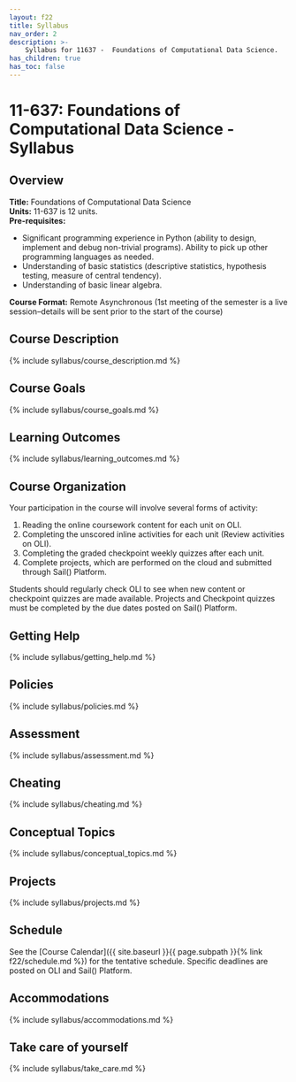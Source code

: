 ```yaml
---
layout: f22
title: Syllabus
nav_order: 2
description: >-
    Syllabus for 11637 -  Foundations of Computational Data Science.
has_children: true
has_toc: false
---
```


# 11-637: Foundations of Computational Data Science - Syllabus

## Overview

**Title:** Foundations of Computational Data Science <br />
**Units:** 11-637 is 12 units. <br />
**Pre-requisites:**
- Significant programming experience in Python (ability to design, implement and debug non-trivial programs). Ability to pick up other programming languages as needed.
- Understanding of basic statistics (descriptive statistics, hypothesis testing, measure of central tendency).
- Understanding of basic linear algebra.<br />

**Course Format:** Remote Asynchronous (1st meeting of the semester is a live session–details will be sent prior to the start of the course)

## Course Description

{% include syllabus/course_description.md %}

## Course Goals 

{% include syllabus/course_goals.md %}

## Learning Outcomes

{% include syllabus/learning_outcomes.md %}

## Course Organization

Your participation in the course will involve several forms of activity:

1. Reading the online coursework content for each unit on OLI.
2. Completing the unscored inline activities for each unit (Review activities on OLI).
3. Completing the graded checkpoint weekly quizzes after each unit. 
4. Complete projects, which are performed on the cloud and submitted through Sail() Platform.

Students should regularly check OLI to see when new content or checkpoint quizzes are made available. Projects and Checkpoint quizzes must be completed by the due dates posted on Sail() Platform.

## Getting Help

{% include syllabus/getting_help.md %}

## Policies

{% include syllabus/policies.md %}

## Assessment

{% include syllabus/assessment.md %}

## Cheating

{% include syllabus/cheating.md %}

## Conceptual Topics

{% include syllabus/conceptual_topics.md %}

## Projects

{% include syllabus/projects.md %}

## Schedule

See the [Course Calendar]({{ site.baseurl }}{{ page.subpath }}{% link f22/schedule.md %}) for the tentative schedule. Specific deadlines are posted on OLI and Sail() Platform.

## Accommodations

{% include syllabus/accommodations.md %}

## Take care of yourself

{% include syllabus/take_care.md %}







